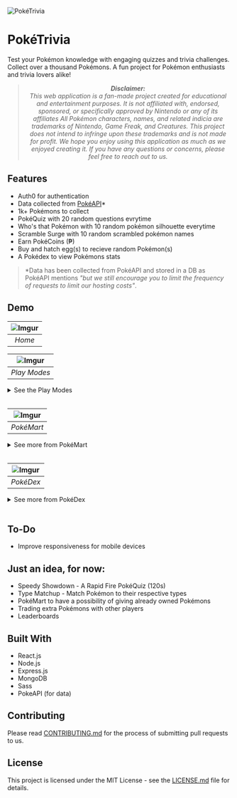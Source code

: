 ![PokéTrivia](https://i.imgur.com/khHJxB7h.png)
# PokéTrivia
Test your Pokémon knowledge with engaging quizzes and trivia challenges. Collect over a thousand Pokémons. A fun project for Pokémon enthusiasts and trivia lovers alike!

> <p align="center"><i><b>Disclaimer:</b><br>This web application is a fan-made project created for educational and entertainment purposes. It is not affiliated with, endorsed, sponsored, or specifically approved by Nintendo or any of its affiliates All Pokémon characters, names, and related indicia are trademarks of Nintendo, Game Freak, and Creatures. This project does not intend to infringe upon these trademarks and is not made for profit. We hope you enjoy using this application as much as we enjoyed creating it. If you have any questions or concerns, please feel free to reach out to us.</i></p>

## Features
- Auth0 for authentication
- Data collected from [PokéAPI](https://pokeapi.co/)*
- 1k+ Pokémons to collect
- PokéQuiz with 20 random questions evrytime
- Who's that Pokémon with 10 random pokémon silhouette everytime
- Scramble Surge with 10 random scrambled pokémon names
- Earn PokéCoins (₱)
- Buy and hatch egg(s) to recieve random Pokémon(s)
- A Pokédex to view Pokémons stats

> \*Data has been collected from PokéAPI and stored in a DB as PokéAPI mentions *"but we still encourage you to limit the frequency of requests to limit our hosting costs"*.

## Demo
| ![Imgur](https://i.imgur.com/CGq2X53.png) |
|:--:|
| <i>Home</i>|


| ![Imgur](https://i.imgur.com/1B6TOTu.png) |
|:--:|
| <i>Play Modes</i>|

<details>
 <summary>See the Play Modes</summary>

| ![Imgur](https://i.imgur.com/8jTrh2a.png) |
|:--:|
| <i>PokéQuiz</i>|

| ![Imgur](https://i.imgur.com/YhA0GFj.png) |
|:--:|
| <i>Who's that Pokémon</i>|

| ![Imgur](https://i.imgur.com/VmUz4oV.png) |
|:--:|
| <i>Scramble Surge</i>|

</details>
</br>

| ![Imgur](https://i.imgur.com/PiSCkko.png) |
|:--:|
| <i>PokéMart</i>|

<details>
 <summary>See more from PokéMart</summary>

| ![Imgur](https://i.imgur.com/lb925mz.png) |
|:--:|
| <i>PokéMart - Hatches</i>|

</details>
</br>

| ![Imgur](https://i.imgur.com/G4urbGH.png) |
|:--:|
| <i>PokéDex</i>|

<details>
 <summary>See more from PokéDex</summary>

| ![Imgur](https://i.imgur.com/iWpH20k.png) |
|:--:|
| <i>PokéDex - All Owned Pokémon</i>|

| ![Imgur](https://i.imgur.com/R4xu33Q.png) |
|:--:|
| <i>PokéDex - All Legendaries</i>|

| ![Imgur](https://i.imgur.com/aA4Kltb.png) |
|:--:|
| <i>PokéDex - All Mythicals</i>|

</details>
</br>

## To-Do
- Improve responsiveness for mobile devices

## Just an idea, for now:
- Speedy Showdown - A Rapid Fire PokéQuiz (120s)
- Type Matchup - Match Pokémon to their respective types
- PokéMart to have a possibility of giving already owned Pokémons
- Trading extra Pokémons with other players
- Leaderboards

## Built With
- React.js
- Node.js
- Express.js
- MongoDB
- Sass
- PokeAPI (for data)

## Contributing

Please read [CONTRIBUTING.md](https://github.com/pratham-jaiswal/poketrivia/blob/main/CONTRIBUTING.md) for the process of submitting pull requests to us.

## License

This project is licensed under the MIT License - see the [LICENSE.md](https://github.com/pratham-jaiswal/poketrivia/blob/main/LICENSE) file for details.